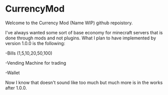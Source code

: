 # CurrencyMod

Welcome to the Currency Mod (Name WIP) github repoistory.

I've always wanted some sort of base economy for minecraft servers that is done through mods and not plugins. What I plan to have implemented by version 1.0.0 is the following:

-Bills (1,5,10,20,50,100)

-Vending Machine for trading

-Wallet
         
Now I know that doesn't sound like too much but much more is in the works after 1.0.0.
